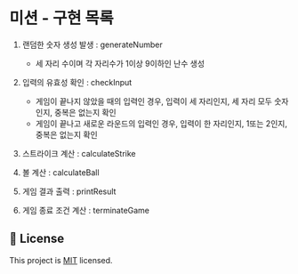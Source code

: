# 미션 - 구현 목록

1. 랜덤한 숫자 생성 발생 : generateNumber
    - 세 자리 수이며 각 자리수가 1이상 9이하인 난수 생성

2. 입력의 유효성 확인 : checkInput
    - 게임이 끝나지 않았을 때의 입력인 경우, 입력이 세 자리인지, 세 자리 모두 숫자인지, 중복은 없는지 확인
    - 게임이 끝나고 새로운 라운드의 입력인 경우, 입력이 한 자리인지, 1또는 2인지, 중복은 없는지 확인

3. 스트라이크 계산 : calculateStrike

4. 볼 계산 : calculateBall

5. 게임 결과 출력 : printResult

6. 게임 종료 조건 계산 : terminateGame


## 📝 License

This project is [MIT](https://github.com/woowacourse/java-baseball-precourse/blob/master/LICENSE) licensed.
